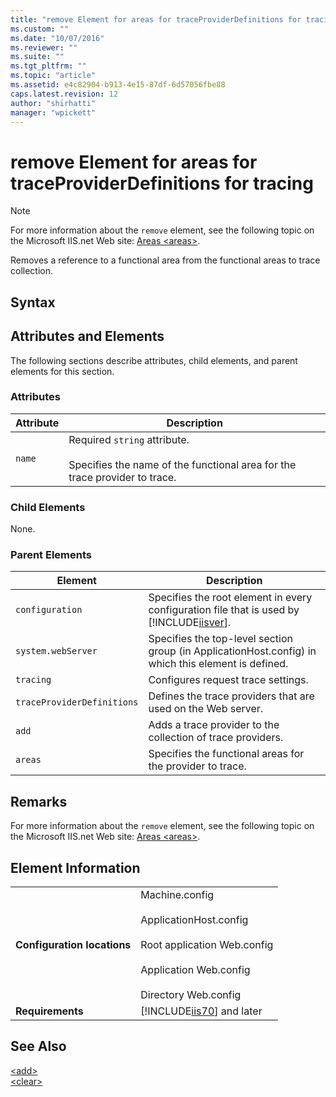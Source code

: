 ```yaml
---
title: "remove Element for areas for traceProviderDefinitions for tracing | Microsoft Docs"
ms.custom: ""
ms.date: "10/07/2016"
ms.reviewer: ""
ms.suite: ""
ms.tgt_pltfrm: ""
ms.topic: "article"
ms.assetid: e4c82904-b913-4e15-87df-6d57056fbe88
caps.latest.revision: 12
author: "shirhatti"
manager: "wpickett"
---
```

# remove Element for areas for traceProviderDefinitions for tracing
> [!NOTE]
>  For more information about the `remove` element, see the following topic on the Microsoft IIS.net Web site: [Areas \<areas>](http://www.iis.net/ConfigReference/system.webServer/tracing/traceProviderDefinitions/add/areas).  
  
 Removes a reference to a functional area from the functional areas to trace collection.  
  
## Syntax  
  
## Attributes and Elements  
 The following sections describe attributes, child elements, and parent elements for this section.  
  
### Attributes  
  
|Attribute|Description|  
|---------------|-----------------|  
|`name`|Required `string` attribute.<br /><br /> Specifies the name of the functional area for the trace provider to trace.|  
  
### Child Elements  
 None.  
  
### Parent Elements  
  
|Element|Description|  
|-------------|-----------------|  
|`configuration`|Specifies the root element in every configuration file that is used by [!INCLUDE[iisver](../../reference/admin/includes/iisver-md.md)].|  
|`system.webServer`|Specifies the top-level section group (in ApplicationHost.config) in which this element is defined.|  
|`tracing`|Configures request trace settings.|  
|`traceProviderDefinitions`|Defines the trace providers that are used on the Web server.|  
|`add`|Adds a trace provider to the collection of trace providers.|  
|`areas`|Specifies the functional areas for the provider to trace.|  
  
## Remarks  
 For more information about the `remove` element, see the following topic on the Microsoft IIS.net Web site: [Areas \<areas>](http://www.iis.net/ConfigReference/system.webServer/tracing/traceProviderDefinitions/add/areas).  
  
## Element Information  
  
|||  
|-|-|  
|**Configuration locations**|Machine.config<br /><br /> ApplicationHost.config<br /><br /> Root application Web.config<br /><br /> Application Web.config<br /><br /> Directory Web.config|  
|**Requirements**|[!INCLUDE[iis70](../../reference/admin/includes/iis70-md.md)] and later|  
  
## See Also  
 [\<add>](../../reference/admin/add-element-for-areas-for-traceproviderdefinitions-for-tracing.md)   
 [\<clear>](../../reference/admin/clear-element-for-areas-for-traceproviderdefinitions-for-tracing.md)